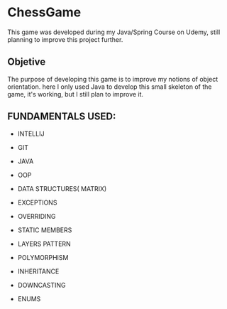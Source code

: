 # ChessGame
 This game was developed during my Java/Spring Course on Udemy, still planning to improve this project further. 

## Objetive 
The purpose of developing this game is to improve my notions of object orientation. 
here I only used Java to develop this small skeleton of the game, it's working, but I still plan to improve it.

## FUNDAMENTALS USED: 

- INTELLIJ
- GIT
- JAVA
  
- OOP
- DATA STRUCTURES( MATRIX)
- EXCEPTIONS
- OVERRIDING
- STATIC MEMBERS
- LAYERS PATTERN
- POLYMORPHISM
- INHERITANCE
- DOWNCASTING
- ENUMS
 
